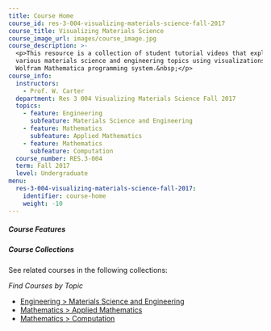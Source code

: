 ```yaml
---
title: Course Home
course_id: res-3-004-visualizing-materials-science-fall-2017
course_title: Visualizing Materials Science
course_image_url: images/course_image.jpg
course_description: >-
  <p>This resource is a collection of student tutorial videos that explore
  various materials science and engineering topics using visualizations in the
  Wolfram Mathematica programming system.&nbsp;</p>
course_info:
  instructors:
    - Prof. W. Carter
  department: Res 3 004 Visualizing Materials Science Fall 2017
  topics:
    - feature: Engineering
      subfeature: Materials Science and Engineering
    - feature: Mathematics
      subfeature: Applied Mathematics
    - feature: Mathematics
      subfeature: Computation
  course_number: RES.3-004
  term: Fall 2017
  level: Undergraduate
menu:
  res-3-004-visualizing-materials-science-fall-2017:
    identifier: course-home
    weight: -10
---
```


##### Course Features


##### Course Collections

See related courses in the following collections:

_Find Courses by Topic_

* [Engineering > Materials Science and Engineering](#)
* [Mathematics > Applied Mathematics](#)
* [Mathematics > Computation](#)
